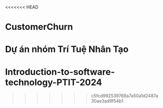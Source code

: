 <<<<<<< HEAD
# CustomerChurn
Dự án nhóm Trí Tuệ Nhân Tạo
=======
# Introduction-to-software-technology-PTIT-2024
>>>>>>> c5fcd992539769a7a50a1d2487a30ae3ad9f54b1
